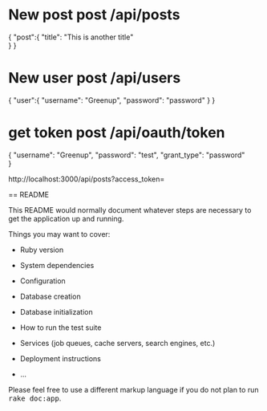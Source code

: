New post
post /api/posts
========================
{
    "post":{
     "title": "This is another title"   
    }
}

New user
post /api/users
=======================
{
    "user":{
     "username": "Greenup",
     "password": "password"
    }
}


get token
post /api/oauth/token
=======================
{
     "username": "Greenup",
     "password": "test",
     "grant_type": "password"   
}


http://localhost:3000/api/posts?access_token=








== README

This README would normally document whatever steps are necessary to get the
application up and running.

Things you may want to cover:

* Ruby version

* System dependencies

* Configuration

* Database creation

* Database initialization

* How to run the test suite

* Services (job queues, cache servers, search engines, etc.)

* Deployment instructions

* ...


Please feel free to use a different markup language if you do not plan to run
<tt>rake doc:app</tt>.
